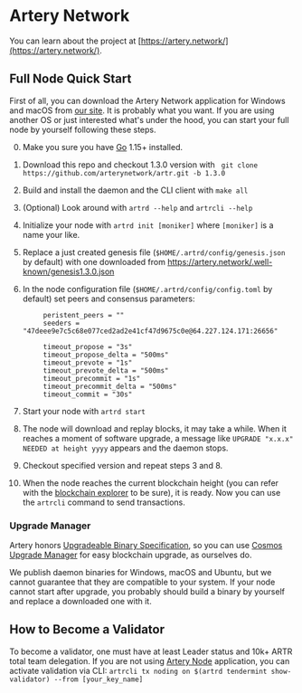 # Artery Network

You can learn about the project at [https://artery.network/](https://artery.network/).

## Full Node Quick Start
First of all, you can download the Artery Network application for Windows and macOS from 
[our site](https://artery.network). It is probably what you want. If you are using another OS or just interested 
what's under the hood, you can start your full node by yourself following these steps.     

0. Make you sure you have [Go](https://golang.org/) 1.15+ installed.
0. Download this repo and checkout 1.3.0 version with ```
git clone https://github.com/arterynetwork/artr.git -b 1.3.0```
0. Build and install the daemon and the CLI client with `make all`
0. (Optional) Look around with `artrd --help` and `artrcli --help`
0. Initialize your node with `artrd init [moniker]` where `[moniker]` is a name your like.
0. Replace a just created genesis file (`$HOME/.artrd/config/genesis.json` by default) with one downloaded from 
https://artery.network/.well-known/genesis1.3.0.json 
0. In the node configuration file (`$HOME/.artrd/config/config.toml` by default) set peers and consensus parameters:

            peristent_peers = ""
            seeders = "47deee9e7c5c68e077ced2ad2e41cf47d9675c0e@64.227.124.171:26656"
            
            timeout_propose = "3s"
            timeout_propose_delta = "500ms"
            timeout_prevote = "1s"
            timeout_prevote_delta = "500ms"
            timeout_precommit = "1s"
            timeout_precommit_delta = "500ms"
            timeout_commit = "30s"

0. Start your node with `artrd start`
0. The node will download and replay blocks, it may take a while. When it reaches a moment of software upgrade, a 
message like `UPGRADE "x.x.x" NEEDED at height yyyy` appears and the daemon stops.
0. Checkout specified version and repeat steps 3 and 8.
0. When the node reaches the current blockchain height (you can refer with the 
[blockchain explorer](https://artery.network/blockchain) to be sure), it is ready. Now you can use the `artrcli` 
command to send transactions.

### Upgrade Manager

Artery honors [Upgradeable Binary 
Specification](https://github.com/regen-network/cosmosd#upgradeable-binary-specification), so you can use [Cosmos 
Upgrade Manager](https://github.com/regen-network/cosmosd#cosmos-upgrade-manager) for easy blockchain upgrade, as 
ourselves do. 

We publish daemon binaries for Windows, macOS and Ubuntu, but we cannot guarantee that they are compatible to your 
system. If your node cannot start after upgrade, you probably should build a binary by yourself and replace a 
downloaded one with it. 

## How to Become a Validator

To become a validator, one must have at least Leader status and 10k+ ARTR total team delegation. If you are not using 
[Artery Node](https://artery.network/node) application, you can activate validation via CLI:
```artrcli tx noding on $(artrd tendermint show-validator) --from [your_key_name]``` 
